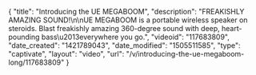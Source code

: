 {
    "title": "Introducing the UE MEGABOOM",
    "description": "FREAKISHLY AMAZING SOUND!\n\nUE MEGABOOM is a portable wireless speaker on steroids. Blast freakishly amazing 360-degree sound with deep, heart-pounding bass\u2013everywhere you go.",
    "videoid": "117683809",
    "date_created": "1421789043",
    "date_modified": "1505511585",
    "type": "captivate",
    "layout": "video",
    "url": "\/v\/introducing-the-ue-megaboom-long\/117683809"
}